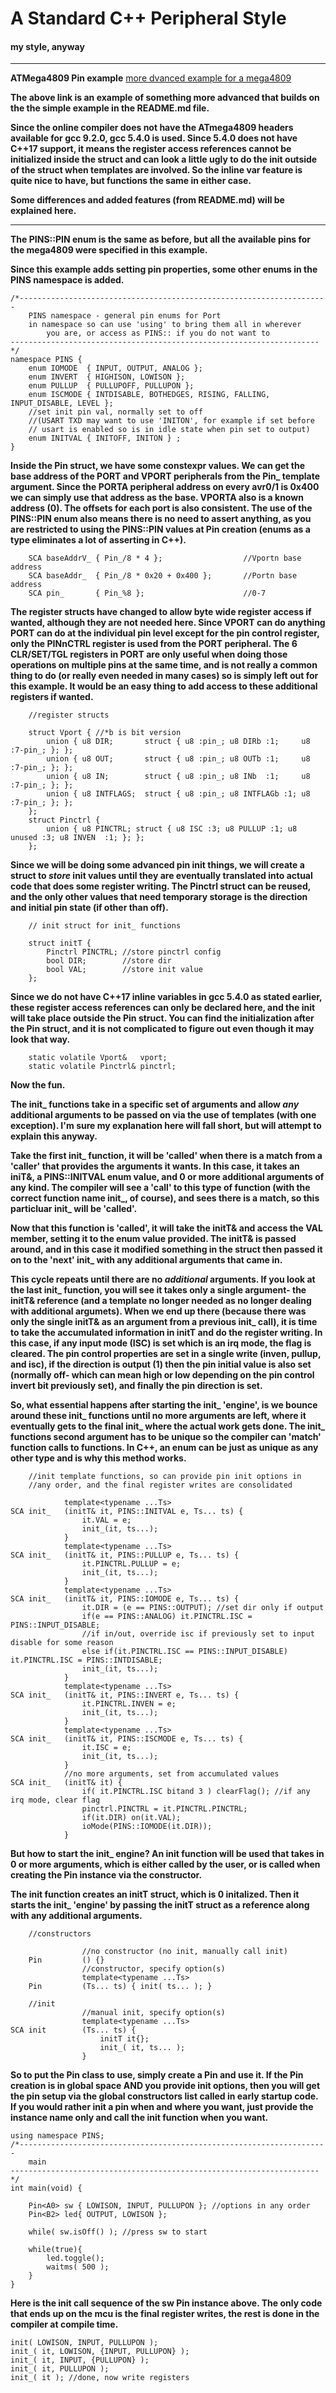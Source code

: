 # A Standard C++ Peripheral Style

#### my style, anyway
----------

**ATMega4809 Pin example**
[more dvanced example for a mega4809](https://godbolt.org/z/36fM3c)

**The above link is an example of something more advanced that builds on the the simple example in the README.md file.**

**Since the online compiler does not have the ATmega4809 headers available for gcc 9.2.0, gcc 5.4.0 is used. Since 5.4.0 does not have C++17 support, it means the register access references cannot be initialized inside the struct and can look a little ugly to do the init outside of the struct when templates are involved. So the inline var feature is quite nice to have, but functions the same in either case.**

**Some differences and added features (from README.md) will be explained here.**

----------

**The PINS::PIN enum is the same as before, but all the available pins for the mega4809 were specified in this example.**

**Since this example adds setting pin properties, some other enums in the PINS namespace is added.**
```
/*---------------------------------------------------------------------
    PINS namespace - general pin enums for Port
    in namespace so can use 'using' to bring them all in wherever
        you are, or access as PINS:: if you do not want to
---------------------------------------------------------------------*/
namespace PINS {
    enum IOMODE  { INPUT, OUTPUT, ANALOG };
    enum INVERT  { HIGHISON, LOWISON };
    enum PULLUP  { PULLUPOFF, PULLUPON };
    enum ISCMODE { INTDISABLE, BOTHEDGES, RISING, FALLING, INPUT_DISABLE, LEVEL };
    //set init pin val, normally set to off 
    //(USART TXD may want to use 'INITON', for example if set before
    // usart is enabled so is in idle state when pin set to output)
    enum INITVAL { INITOFF, INITON } ;
}
```
**Inside the Pin struct, we have some constexpr values. We can get the base address of the PORT and VPORT peripherals from the Pin_ template argument. Since the PORTA peripheral address on every avr0/1 is 0x400 we can simply use that address as the base. VPORTA also is a known address (0). The offsets for each port is also consistent. The use of the PINS::PIN enum also means there is no need to assert anything, as you are restricted to using the PINS::PIN values at Pin creation (enums as a type eliminates a lot of asserting in C++).**
```
    SCA baseAddrV_ { Pin_/8 * 4 };                  //Vportn base address
    SCA baseAddr_  { Pin_/8 * 0x20 + 0x400 };       //Portn base address
    SCA pin_       { Pin_%8 };                      //0-7
```
**The register structs have changed to allow byte wide register access if wanted, although they are not needed here. Since VPORT can do anything PORT can do at the individual pin level except for the pin control register, only the PINnCTRL register is used from the PORT peripheral. The 6 CLR/SET/TGL registers in PORT are only useful when doing those operations on multiple pins at the same time, and is not really a common thing to do (or really even needed in many cases) so is simply left out for this example. It would be an easy thing to add access to these additional registers if wanted.**

```
    //register structs

    struct Vport { //*b is bit version
        union { u8 DIR;       struct { u8 :pin_; u8 DIRb :1;     u8 :7-pin_; }; };
        union { u8 OUT;       struct { u8 :pin_; u8 OUTb :1;     u8 :7-pin_; }; };
        union { u8 IN;        struct { u8 :pin_; u8 INb  :1;     u8 :7-pin_; }; };
        union { u8 INTFLAGS;  struct { u8 :pin_; u8 INTFLAGb :1; u8 :7-pin_; }; };
    };
    struct Pinctrl {
        union { u8 PINCTRL; struct { u8 ISC :3; u8 PULLUP :1; u8 unused :3; u8 INVEN  :1; }; };
    }; 
```
**Since we will be doing some advanced pin init things, we will create a struct to _store_ init values until they are eventually translated into actual code that does some register writing. The Pinctrl struct can be reused, and the only other values that need temporary storage is the direction and initial pin state (if other than off).**

```
    // init struct for init_ functions

    struct initT {
        Pinctrl PINCTRL; //store pinctrl config
        bool DIR;        //store dir
        bool VAL;        //store init value
    };  
```
**Since we do not have C++17 inline variables in gcc 5.4.0 as stated earlier, these register access references can only be declared here, and the init will take place outside the Pin struct. You can find the initialization after the Pin struct, and it is not complicated to figure out even though it may look that way.**
```
    static volatile Vport&   vport;
    static volatile Pinctrl& pinctrl; 
```

**Now the fun.**

**The init_ functions take in a specific set of arguments and allow _any_ additional arguments to be passed on via the use of templates (with one exception). I'm sure my explanation here will fall short, but will attempt to explain this anyway.**

**Take the first init_ function, it will be 'called' when there is a match from a 'caller' that provides the arguments it wants. In this case, it takes an iniT&, a PINS::INITVAL enum value, and 0 or more additional arguments of any kind. The compiler will see a 'call' to this type of function (with the correct function name init_, of course), and sees there is a match, so this particluar init_ will be 'called'.**

**Now that this function is 'called', it will take the initT& and access the VAL member, setting it to the enum value provided. The initT& is passed around, and in this case it modified something in the struct then passed it on to the 'next' init_ with any additional arguments that came in.**

**This cycle repeats until there are no _additional_ arguments. If you look at the last init_ function, you will see it takes only a single argument- the initT& reference (and a template no longer needed as no longer dealing with additional argumets). When we end up there (because there was only the single initT& as an argument from a previous init_ call), it is time to take the accumulated information in initT and do the register writing. In this case, if any input mode (ISC) is set which is an irq mode, the flag is cleared. The pin control properties are set in a single write (inven, pullup, and isc), if the direction is output (1) then the pin initial value is also set (normally off- which can mean high or low depending on the pin control invert bit previously set), and finally the pin direction is set.**

**So, what essential happens after starting the init_ 'engine', is we bounce around these init_ functions until no more arguments are left, where it eventually gets to the final init_ where the actual work gets done. The init_ functions second argument has to be unique so the compiler can 'match' function calls to functions. In C++, an enum can be just as unique as any other type and is why this method works.**

```
    //init template functions, so can provide pin init options in 
    //any order, and the final register writes are consolidated

            template<typename ...Ts>
SCA init_   (initT& it, PINS::INITVAL e, Ts... ts) { 
                it.VAL = e; 
                init_(it, ts...); 
            }
            template<typename ...Ts>
SCA init_   (initT& it, PINS::PULLUP e, Ts... ts) { 
                it.PINCTRL.PULLUP = e;
                init_(it, ts...); 
            }
            template<typename ...Ts>
SCA init_   (initT& it, PINS::IOMODE e, Ts... ts) {
                it.DIR = (e == PINS::OUTPUT); //set dir only if output
                if(e == PINS::ANALOG) it.PINCTRL.ISC = PINS::INPUT_DISABLE;
                //if in/out, override isc if previously set to input disable for some reason
                else if(it.PINCTRL.ISC == PINS::INPUT_DISABLE) it.PINCTRL.ISC = PINS::INTDISABLE;
                init_(it, ts...); 
            }
            template<typename ...Ts>
SCA init_   (initT& it, PINS::INVERT e, Ts... ts) { 
                it.PINCTRL.INVEN = e;
                init_(it, ts...); 
            }
            template<typename ...Ts>
SCA init_   (initT& it, PINS::ISCMODE e, Ts... ts) { 
                it.ISC = e; 
                init_(it, ts...); 
            }
            //no more arguments, set from accumulated values
SCA init_   (initT& it) { 
                if( it.PINCTRL.ISC bitand 3 ) clearFlag(); //if any irq mode, clear flag
                pinctrl.PINCTRL = it.PINCTRL.PINCTRL;
                if(it.DIR) on(it.VAL);
                ioMode(PINS::IOMODE(it.DIR));
            }
```
**But how to start the init_ engine? An init function will be used that takes in 0 or more arguments, which is either called by the user, or is called when creating the Pin instance via the constructor.**

**The init function creates an initT struct, which is 0 initalized. Then it starts the init_ 'engine' by passing the initT struct as a reference along with any additional arguments.**

```
    //constructors

                //no constructor (no init, manually call init)
    Pin         () {}
                //constructor, specify option(s)
                template<typename ...Ts>
    Pin         (Ts... ts) { init( ts... ); }

    //init
                //manual init, specify option(s)
                template<typename ...Ts>
SCA init        (Ts... ts) { 
                    initT it{};
                    init_( it, ts... );
                }
```

**So to put the Pin class to use, simply create a Pin and use it. If the Pin creation is in global space AND you provide init options, then you will get the pin setup via the global constructors list called in early startup code. If you would rather init a pin when and where you want, just provide the instance name only and call the init function when you want.**
```
using namespace PINS;
/*---------------------------------------------------------------------
    main
---------------------------------------------------------------------*/
int main(void) {

    Pin<A0> sw { LOWISON, INPUT, PULLUPON }; //options in any order
    Pin<B2> led{ OUTPUT, LOWISON };
   
    while( sw.isOff() ); //press sw to start

    while(true){
        led.toggle();
        waitms( 500 );
    }
}
```
**Here is the init call sequence of the sw Pin instance above. The only code that ends up on the mcu is the final register writes, the rest is done in the compiler at compile time.**
```
init( LOWISON, INPUT, PULLUPON );
init_( it, LOWISON, {INPUT, PULLUPON} );
init_( it, INPUT, {PULLUPON} );
init_( it, PULLUPON );
init_( it ); //done, now write registers
```
